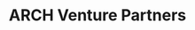 ---
layout: firm_page
title: "ARCH Venture Partners"
id: "archventure.com"
permalink: "/archventurepartnersarchventure.com/"
website: "https://www.archventure.com"
offices: "Chicago (United States), Seattle (United States), San Francisco (United States)"
investment_stages: "Seed, Series A, Series B"
portfolio_companies: "Illumina, Juno Therapeutics, Agios Pharmaceuticals, Grail, Twist Bioscience, Vir Biotechnology, Denali Therapeutics, 908 Devices, Accompany Health, Aera Therapeutics, Alnylam Pharmaceuticals, Altos Labs, Arbor Biotechnologies, Areteia Therapeutics, Arsenal Biosciences, Aspen Neuroscience, Autobahn Therapeutics, Basking Biosciences, BE Biopharma, Beam Therapeutics, Bit Bio, Bitterroot Bio, Boundless Bio, Brii Biosciences, Carrick Therapeutics, Chroma Medicine, City Therapeutics, CStone Pharmaceuticals, Curie Bio, Cytrellis Biosystems, Denali Therapeutics, Dewpoint Therapeutics, Dispatch Biotherapeutics, eGenesis, Elephas Biosciences, Encoded Therapeutics, Encodia, Enumerix, EQRx, Erasca, Faraday Pharmaceuticals, Gate Bioscience, Generate Biomedicines, Gossamer Bio, Grail, hC Bioscience, HiberCell, Homeward Health, Hua Medicine, Human Immunology Biosciences, Illumina, Inograft Biotherapeutics, Insitro, Jaguar Gene Therapy, Juno Therapeutics, JUST Biotherapeutics, JW Therapeutics, Karuna Therapeutics, Kisbee Therapeutics, KSQ Therapeutics, Kura Oncology, Kythera Biopharmaceuticals, LifeMine Therapeutics, Lifordi Immunotherapeutics, Lightcast Discovery, Lilac Therapeutics, Lyell Immunopharma, Magnet Biomedicine, Matter Neuroscience, Maze Therapeutics, Metsera, Mirador Therapeutics, Moleculent AB, Moonwalk Biosciences, Mozart Therapeutics, Myeloid Therapeutics, National Resilience, Neumora Therapeutics, Nutcracker Therapeutics, Nvelop Therapeutics, Omniome, OneBioMed, ONI, Orbital Therapeutics, Parabilis Medicines, Paradigm Health, Paratus Sciences, Pheast Therapeutics, Pretzel Therapeutics, Prime Medicine, Protillion Biosciences, Qihan Biotech, Quanterix, Quantum Circuits, Rapport Therapeutics, Reactive Biosciences, Receptos, Recuro Health, Remix Therapeutics, RIPPL Care, ROME Therapeutics, Sana Biotechnology, Scale Biosciences, Scholar Rock, SciNeuro Pharmaceuticals, Seaport Therapeutics, Semma Therapeutics, Singleron Biotechnologies, Singular Genomics Systems, Sironax, Skylark Bio, Slingshot Biosciences, Sonoma Biotherapeutics, SonoThera, Synchron, Tome Biosciences, Transcenta Holding, Treeline Biosciences, Trotana Therapeutics, Twist Bioscience, Ultivue, Unity Biotechnology, VBI Vaccines, Verve Therapeutics, Vesalius Therapeutics, Vilya, Vir Biotechnology, Vividion Therapeutics, Vizgen, Volastra Therapeutics, Walden Biosciences, Xaira Therapeutics"
portfolio_link: "https://www.archventure.com/portfolio/"
investment_markets: "Information Technology, Life Sciences, Physical Sciences"
founded_year: "1986"
description: "ARCH Venture Partners backs disruptive science companies, providing seed and early-stage venture capital. They focus on revolutionary technologies with the potential to impact people's lives, taking a long-term view and partnering with amazing people to build successful companies."
linkedin: "https://www.linkedin.com/company/arch-venture-partners"
twitter: ""
instagram: ""
team_page: "https://www.archventure.com/team/"
investor_type: "Venture Capital"
crunchbase: "https://www.crunchbase.com/organization/arch-venture-partners"
pitchbook: "https://pitchbook.com/profiles/investor/11111-68"

# SEO Optimization
meta_title: "ARCH Venture Partners - VC Firm - projectstartups.com"
meta_description: "ARCH Venture Partners, ARCH Venture Partners backs disruptive science companies, providing seed and early-stage venture capital. They focus on revolutionary technologies wit..."
meta_keywords: "ARCH Venture Partners, Information Technology, Life Sciences, Physical Sciences, VC firm, venture capital, startup investor, projectstartups.com"
canonical_url: "https://vc.projectstartups.com/archventurepartnersarchventure.com/"
---